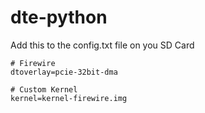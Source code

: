 # dte-python

Add this to the config.txt file on you SD Card
```
# Firewire
dtoverlay=pcie-32bit-dma

# Custom Kernel
kernel=kernel-firewire.img
```
